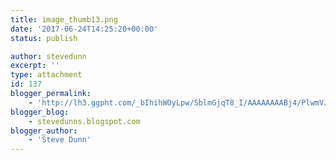 ```yaml
---
title: image_thumb13.png
date: '2017-06-24T14:25:20+00:00'
status: publish

author: stevedunn
excerpt: ''
type: attachment
id: 137
blogger_permalink:
    - 'http://lh3.ggpht.com/_bIhihWOyLpw/SblmGjqT8_I/AAAAAAAABj4/PlwmVJRp1Pk/image_thumb13.png'
blogger_blog:
    - stevedunns.blogspot.com
blogger_author:
    - 'Steve Dunn'
---
```

<!DOCTYPE html PUBLIC "-//W3C//DTD HTML 4.0 Transitional//EN" "http://www.w3.org/TR/REC-html40/loose.dtd">
<?xml encoding="UTF-8">
